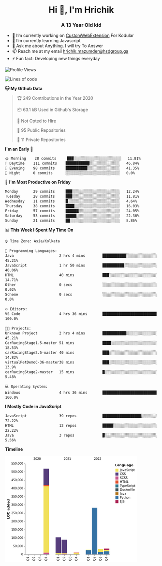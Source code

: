 <h1 align="center">Hi 👋, I'm Hrichik</h1>
<h3 align="center">A 13 Year Old kid</h3>


- 🔭 I’m currently working on [CustomWebExtension](https://github.com/hrichiksite/CustomWebExtension) For Kodular
- 🌱 I’m currently learning Javascript
- 💬 Ask me about Anything. I will try To Answer
- 📫 Reach me at my email hrichik.mazumder@hsdgroup.ga
- ⚡ Fun fact: Developing new things everyday

<!--START_SECTION:waka-->
![Profile Views](http://img.shields.io/badge/Profile%20Views-0-blue)

![Lines of code](https://img.shields.io/badge/From%20Hello%20World%20I%27ve%20Written-4.4%20million%20lines%20of%20code-blue)

**🐱 My Github Data** 

> 🏆 249 Contributions in the Year 2020
 > 
> 📦 63.1 kB Used in Github's Storage 
 > 
> 🚫 Not Opted to Hire
 > 
> 📜 95 Public Repositories
 > 
> 🔑 11 Private Repositories 

**I'm an Early 🐤** 

```text
🌞 Morning    28 commits     ███░░░░░░░░░░░░░░░░░░░░░░   11.81% 
🌆 Daytime    111 commits    ███████████░░░░░░░░░░░░░░   46.84% 
🌃 Evening    98 commits     ██████████░░░░░░░░░░░░░░░   41.35% 
🌙 Night      0 commits      ░░░░░░░░░░░░░░░░░░░░░░░░░   0.0%

```
📅 **I'm Most Productive on Friday** 

```text
Monday       29 commits     ███░░░░░░░░░░░░░░░░░░░░░░   12.24% 
Tuesday      28 commits     ███░░░░░░░░░░░░░░░░░░░░░░   11.81% 
Wednesday    11 commits     █░░░░░░░░░░░░░░░░░░░░░░░░   4.64% 
Thursday     38 commits     ████░░░░░░░░░░░░░░░░░░░░░   16.03% 
Friday       57 commits     ██████░░░░░░░░░░░░░░░░░░░   24.05% 
Saturday     53 commits     █████░░░░░░░░░░░░░░░░░░░░   22.36% 
Sunday       21 commits     ██░░░░░░░░░░░░░░░░░░░░░░░   8.86%

```


📊 **This Week I Spent My Time On** 

```text
⌚︎ Time Zone: Asia/Kolkata

💬 Programming Languages: 
Java                     2 hrs 4 mins        ███████████░░░░░░░░░░░░░░   45.21% 
JavaScript               1 hr 50 mins        ██████████░░░░░░░░░░░░░░░   40.06% 
HTML                     40 mins             ███░░░░░░░░░░░░░░░░░░░░░░   14.71% 
Other                    0 secs              ░░░░░░░░░░░░░░░░░░░░░░░░░   0.02% 
Scheme                   0 secs              ░░░░░░░░░░░░░░░░░░░░░░░░░   0.0%

🔥 Editors: 
VS Code                  4 hrs 36 mins       █████████████████████████   100.0%

🐱‍💻 Projects: 
Unknown Project          2 hrs 4 mins        ███████████░░░░░░░░░░░░░░   45.21% 
CarRacingStage1.5-master 51 mins             ████░░░░░░░░░░░░░░░░░░░░░   18.53% 
carRacingStage2.5-master 40 mins             ███░░░░░░░░░░░░░░░░░░░░░░   14.82% 
virtualPetDemoC-36-master38 mins             ███░░░░░░░░░░░░░░░░░░░░░░   13.9% 
carRacingStage2-master   15 mins             █░░░░░░░░░░░░░░░░░░░░░░░░   5.48%

💻 Operating System: 
Windows                  4 hrs 36 mins       █████████████████████████   100.0%

```

**I Mostly Code in JavaScript** 

```text
JavaScript               39 repos            ██████████████████░░░░░░░   72.22% 
HTML                     12 repos            █████░░░░░░░░░░░░░░░░░░░░   22.22% 
Java                     3 repos             █░░░░░░░░░░░░░░░░░░░░░░░░   5.56%

```


**Timeline**

![Chart not found](https://github.com/hrichiksite/hrichiksite/blob/master/charts/bar_graph.png) 


<!--END_SECTION:waka-->

